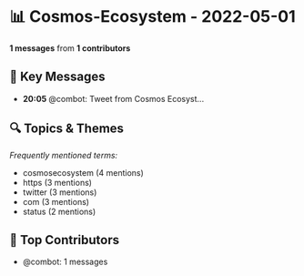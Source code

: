# 📊 Cosmos-Ecosystem - 2022-05-01
**1 messages** from **1 contributors**

## 💬 Key Messages
- **20:05** @combot: [‌‌‌‌‎⁠](https://twitter.com/CosmosEcosystem/status/1520856932021592070)Tweet from Cosmos Ecosyst...

## 🔍 Topics & Themes
*Frequently mentioned terms:*
- cosmosecosystem (4 mentions)
- https (3 mentions)
- twitter (3 mentions)
- com (3 mentions)
- status (2 mentions)

## 👥 Top Contributors
- @combot: 1 messages